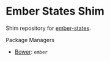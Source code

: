 # Ember States Shim #
Shim repository for [ember-states](https://github.com/emberjs/ember-states).

Package Managers
* [Bower](http://bower.io): `ember`
